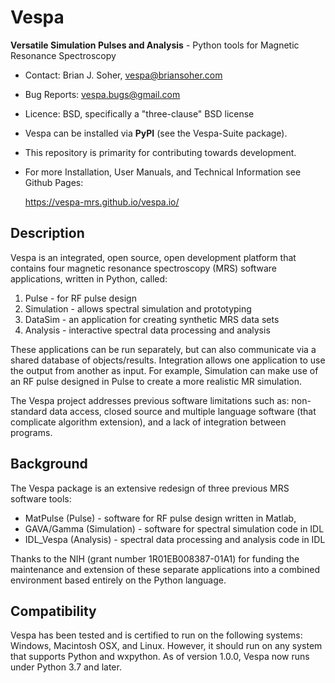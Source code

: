 # Vespa

**Versatile Simulation Pulses and Analysis** - Python tools for Magnetic Resonance Spectroscopy

- Contact: Brian J. Soher, vespa@briansoher.com
- Bug Reports: vespa.bugs@gmail.com 
- Licence: BSD, specifically a "three-clause" BSD license
- Vespa can be installed via **PyPI** (see the Vespa-Suite package). 
- This repository is primarity for contributing towards development.
- For more Installation, User Manuals, and Technical Information see Github Pages: 
  
  https://vespa-mrs.github.io/vespa.io/

## Description

Vespa is an integrated, open source, open development platform that contains four magnetic resonance spectroscopy (MRS) software applications, written in Python, called: 
	
1. Pulse      - for RF pulse design
2. Simulation - allows spectral simulation and prototyping
3. DataSim    - an application for creating synthetic MRS data sets 
4. Analysis   - interactive spectral data processing and analysis

These applications can be run separately, but can also communicate via a shared database of objects/results. Integration allows one application to use the output from another as input. For example, Simulation can make use of an RF pulse designed in Pulse to create a more realistic MR simulation.

The Vespa project addresses previous software limitations such as: non-standard data access, closed source and multiple language software (that complicate algorithm extension), and a lack of integration between programs. 

## Background

The Vespa package is an extensive redesign of three previous MRS software tools:

- MatPulse   (Pulse) - software for RF pulse design written in Matlab, 
- GAVA/Gamma (Simulation) - software for spectral simulation code in IDL
- IDL_Vespa  (Analysis) - spectral data processing and analysis code in IDL 

Thanks to the NIH (grant number 1R01EB008387-01A1) for funding the maintenance and extension of these separate applications into a combined environment based entirely on the Python language.

## Compatibility

Vespa has been tested and is certified to run on the following systems: Windows, Macintosh OSX, and Linux. However, it should run on any system that supports Python and wxpython. As of version 1.0.0, Vespa now runs under Python 3.7 and later.
